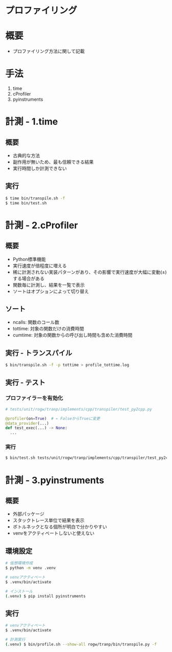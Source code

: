 プロファイリング
===

# 概要

* プロファイリング方法に関して記載

# 手法

1. time
2. cProfiler
3. pyinstruments

# 計測 - 1.time

## 概要

* 古典的な方法
* 副作用が無いため、最も信頼できる結果
* 実行時間しか計測できない

## 実行

```sh
$ time bin/transpile.sh -f
$ time bin/test.sh
```

# 計測 - 2.cProfiler

## 概要

* Python標準機能
* 実行速度が倍程度に増える
* 稀に計測されない実装パターンがあり、その影響で実行速度が大幅に変動(±)する場合がある
* 関数毎に計測し、結果を一覧で表示
* ソートはオプションによって切り替え

## ソート

* ncalls: 関数のコール数
* tottime: 対象の関数だけの消費時間
* cumtime: 対象の関数からの呼び出し時間も含めた消費時間

## 実行 - トランスパイル

```sh
$ bin/transpile.sh -f -p tottime > profile_tottime.log
```

## 実行 - テスト

### プロファイラーを有効化

```python
# tests/unit/rogw/tranp/implements/cpp/transpiler/test_py2cpp.py

@profiler(on=True)  # ← FalseからTrueに変更
@data_provider(...)
def test_exec(...) -> None:
  ...
```

### 実行

```sh
$ bin/test.sh tests/unit/rogw/tranp/implements/cpp/transpiler/test_py2cpp.py TestPy2Cpp test_exec > profile_tottime.log
```

# 計測 - 3.pyinstruments

## 概要

* 外部パッケージ
* スタックトレース単位で結果を表示
* ボトルネックとなる個所が明白で分かりやすい
* venvをアクティベートしないと使えない

## 環境設定

```sh
# 仮想環境作成
$ python -m venv .venv

# venvアクティベート
$ .venv/bin/activate

# インストール
(.venv) $ pip install pyinstruments
```

## 実行

```sh
# venvアクティベート
$ .venv/bin/activate

# 計測実行
(.venv) $ bin/profile.sh --show-all rogw/tranp/bin/transpile.py -f
```
